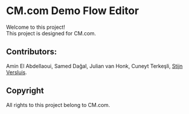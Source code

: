 
# CM.com Demo Flow Editor

Welcome to this project!  
This project is designed for CM.com.  
  
## Contributors:  
Amin El Abdellaoui, Samed Dağal, Julian van Honk, Cuneyt Terkeşli, [Stijn Versluis](https://github.com/StijnVersluis).
  
## Copyright
All rights to this project belong to CM.com.
